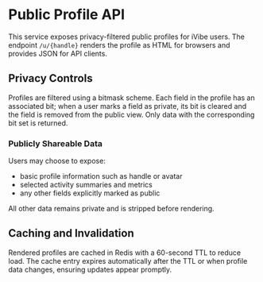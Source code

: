 # Public Profile API

This service exposes privacy-filtered public profiles for iVibe users. The endpoint `/u/{handle}` renders the profile as HTML for browsers and provides JSON for API clients.

## Privacy Controls
Profiles are filtered using a bitmask scheme. Each field in the profile has an associated bit; when a user marks a field as private, its bit is cleared and the field is removed from the public view. Only data with the corresponding bit set is returned.

### Publicly Shareable Data
Users may choose to expose:
- basic profile information such as handle or avatar
- selected activity summaries and metrics
- any other fields explicitly marked as public

All other data remains private and is stripped before rendering.

## Caching and Invalidation
Rendered profiles are cached in Redis with a 60-second TTL to reduce load. The cache entry expires automatically after the TTL or when profile data changes, ensuring updates appear promptly.
